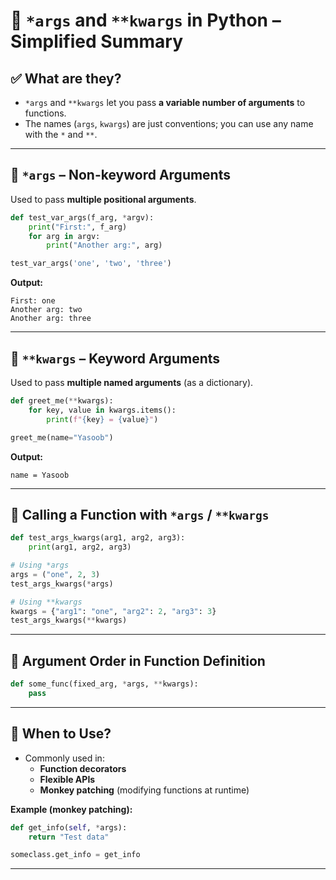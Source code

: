 
# 🔹 `*args` and `**kwargs` in Python – Simplified Summary

## ✅ What are they?
- `*args` and `**kwargs` let you pass **a variable number of arguments** to functions.
- The names (`args`, `kwargs`) are just conventions; you can use any name with the `*` and `**`.

---

## 🔸 `*args` – Non-keyword Arguments
Used to pass **multiple positional arguments**.

```python
def test_var_args(f_arg, *argv):
    print("First:", f_arg)
    for arg in argv:
        print("Another arg:", arg)

test_var_args('one', 'two', 'three')
```

**Output:**
```
First: one
Another arg: two
Another arg: three
```

---

## 🔸 `**kwargs` – Keyword Arguments
Used to pass **multiple named arguments** (as a dictionary).

```python
def greet_me(**kwargs):
    for key, value in kwargs.items():
        print(f"{key} = {value}")

greet_me(name="Yasoob")
```

**Output:**
```
name = Yasoob
```

---

## 🔸 Calling a Function with `*args` / `**kwargs`

```python
def test_args_kwargs(arg1, arg2, arg3):
    print(arg1, arg2, arg3)

# Using *args
args = ("one", 2, 3)
test_args_kwargs(*args)

# Using **kwargs
kwargs = {"arg1": "one", "arg2": 2, "arg3": 3}
test_args_kwargs(**kwargs)
```

---

## 🔸 Argument Order in Function Definition

```python
def some_func(fixed_arg, *args, **kwargs):
    pass
```

---

## 🔸 When to Use?
- Commonly used in:
  - **Function decorators**
  - **Flexible APIs**
  - **Monkey patching** (modifying functions at runtime)

**Example (monkey patching):**

```python
def get_info(self, *args):
    return "Test data"

someclass.get_info = get_info
```

---
